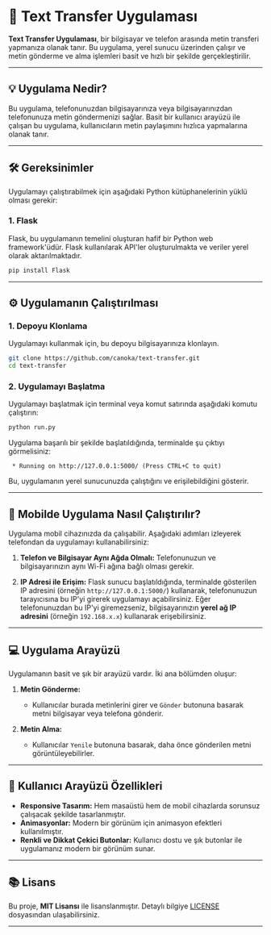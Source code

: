 # 📱 Text Transfer Uygulaması

**Text Transfer Uygulaması**, bir bilgisayar ve telefon arasında metin transferi yapmanıza olanak tanır. Bu uygulama, yerel sunucu üzerinden çalışır ve metin gönderme ve alma işlemleri basit ve hızlı bir şekilde gerçekleştirilir. 

---

## 💡 Uygulama Nedir?

Bu uygulama, telefonunuzdan bilgisayarınıza veya bilgisayarınızdan telefonunuza metin göndermenizi sağlar. Basit bir kullanıcı arayüzü ile çalışan bu uygulama, kullanıcıların metin paylaşımını hızlıca yapmalarına olanak tanır.

---

## 🛠️ Gereksinimler

Uygulamayı çalıştırabilmek için aşağıdaki Python kütüphanelerinin yüklü olması gerekir:

### 1. Flask
Flask, bu uygulamanın temelini oluşturan hafif bir Python web framework'üdür. Flask kullanılarak API'ler oluşturulmakta ve veriler yerel olarak aktarılmaktadır.

```bash
pip install Flask
```

---

## ⚙️ Uygulamanın Çalıştırılması

### 1. Depoyu Klonlama
Uygulamayı kullanmak için, bu depoyu bilgisayarınıza klonlayın.

```bash
git clone https://github.com/canoka/text-transfer.git
cd text-transfer
```

### 2. Uygulamayı Başlatma
Uygulamayı başlatmak için terminal veya komut satırında aşağıdaki komutu çalıştırın:

```bash
python run.py
```

Uygulama başarılı bir şekilde başlatıldığında, terminalde şu çıktıyı görmelisiniz:

```
 * Running on http://127.0.0.1:5000/ (Press CTRL+C to quit)
```

Bu, uygulamanın yerel sunucunuzda çalıştığını ve erişilebildiğini gösterir.

---

## 📱 Mobilde Uygulama Nasıl Çalıştırılır?

Uygulama mobil cihazınızda da çalışabilir. Aşağıdaki adımları izleyerek telefondan da uygulamayı kullanabilirsiniz:

1. **Telefon ve Bilgisayar Aynı Ağda Olmalı:** Telefonunuzun ve bilgisayarınızın aynı Wi-Fi ağına bağlı olması gerekir.
   
2. **IP Adresi ile Erişim:** Flask sunucu başlatıldığında, terminalde gösterilen IP adresini (örneğin `http://127.0.0.1:5000/`) kullanarak, telefonunuzun tarayıcısına bu IP'yi girerek uygulamayı açabilirsiniz. Eğer telefonunuzdan bu IP'yi giremezseniz, bilgisayarınızın **yerel ağ IP adresini** (örneğin `192.168.x.x`) kullanarak erişebilirsiniz.

---

## 💻 Uygulama Arayüzü

Uygulamanın basit ve şık bir arayüzü vardır. İki ana bölümden oluşur:

1. **Metin Gönderme:**
    - Kullanıcılar burada metinlerini girer ve `Gönder` butonuna basarak metni bilgisayar veya telefona gönderir.
   
2. **Metin Alma:**
    - Kullanıcılar `Yenile` butonuna basarak, daha önce gönderilen metni görüntüleyebilirler.

---

## 🎨 Kullanıcı Arayüzü Özellikleri

- **Responsive Tasarım:** Hem masaüstü hem de mobil cihazlarda sorunsuz çalışacak şekilde tasarlanmıştır.
- **Animasyonlar:** Modern bir görünüm için animasyon efektleri kullanılmıştır.
- **Renkli ve Dikkat Çekici Butonlar:** Kullanıcı dostu ve şık butonlar ile uygulamanız modern bir görünüm sunar.

---

## 📚 Lisans

Bu proje, **MIT Lisansı** ile lisanslanmıştır. Detaylı bilgiye [LICENSE](LICENSE) dosyasından ulaşabilirsiniz.

---
